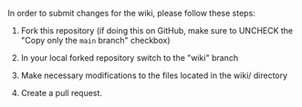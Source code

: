 In order to submit changes for the wiki, please follow these steps:

1. Fork this repository (if doing this on GitHub, make sure to UNCHECK the "Copy only the `main` branch" checkbox)

2. In your local forked repository switch to the "wiki" branch

3. Make necessary modifications to the files located in the wiki/ directory

4. Create a pull request.
